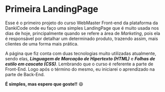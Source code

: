 # Primeira LandingPage

 Esse é o primeiro projeto do curso WebMaster Front-end da plataforma da DankiCode onde eu faço uma simples LandingPage que é muito usada nos dias de hoje, principalmente quando se refere a área de *Marketing*, pois ela é responsável por detalhar um determinado produto, trazendo assim, mais clientes de uma forma mais prática.  
 
 A página que fiz conta com duas tecnologias muito utilizadas atualmente, sendo elas, ***Linguagem de Marcação de Hipertexto (HTML)***  e ***Folhas de estilo em cascata (CSS)***. Lembrando que o curso é referente a parte de Front-End. Logo após o término do mesmo, eu iniciarei o aprendizado na parte de Back-End. 

**É simples, mas espero que goste!!** :smile:
